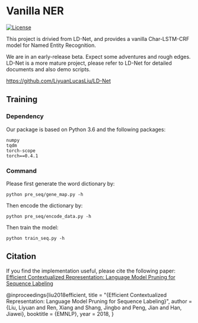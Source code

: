 # Vanilla NER
<!-- 
[![Documentation Status](https://readthedocs.org/projects/ld-net/badge/?version=latest)](http://ld-net.readthedocs.io/en/latest/?badge=latest) -->
[![License](https://img.shields.io/badge/License-Apache%202.0-blue.svg)](https://opensource.org/licenses/Apache-2.0)

This project is drivied from LD-Net, and provides a vanilla Char-LSTM-CRF model for Named Entity Recognition. 

We are in an early-release beta. Expect some adventures and rough edges. LD-Net is a more mature project, please refer to LD-Net for detailed documents and also demo scripts.

https://github.com/LiyuanLucasLiu/LD-Net


## Training

### Dependency

Our package is based on Python 3.6 and the following packages:
```
numpy
tqdm
torch-scope
torch==0.4.1
```

### Command

Please first generate the word dictionary by:
```
python pre_seq/gene_map.py -h
```

Then encode the dictionary by:
```
python pre_seq/encode_data.py -h
```

Then train the model:
```
python train_seq.py -h
```

## Citation

If you find the implementation useful, please cite the following paper: [Efficient Contextualized Representation: Language Model Pruning for Sequence Labeling](https://arxiv.org/abs/1804.07827)

@inproceedings{liu2018efficient,
  title = "{Efficient Contextualized Representation: Language Model Pruning for Sequence Labeling}", 
  author = {Liu, Liyuan and Ren, Xiang and Shang, Jingbo and Peng, Jian and Han, Jiawei}, 
  booktitle = {EMNLP}, 
  year = 2018, 
}